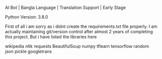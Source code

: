 AI Bot | Bangla Language | Translation Support | Early Stage

Python Version: 3.8.0

First of all i am sorry as i didnt create the requirements.txt file properly. I am actually maintaining git/version control after almost 2 years of completing this project. But i have listed the libraries here

wikipedia
nltk
requests
BeautifulSoup
numpy
tflearn
tensorflow
random
json pickle
googletrans